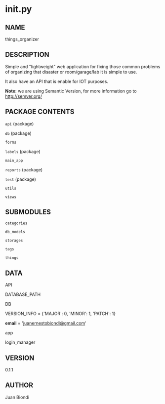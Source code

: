 # __init__.py


## NAME
things_organizer

## DESCRIPTION
Simple and "lightweight" web application for fixing those common problems
of organizing that disaster or room/garage/lab
it is simple to use.

It also have an API that is enable for IOT purposes.

**Note:** we are using Semantic Version, for more information go to http://semver.org/

## PACKAGE CONTENTS
`api` (package)

`db` (package)

`forms`

`labels` (package)

`main_app`

`reports` (package)

`test` (package)

`utils`

`views`

## SUBMODULES
`categories`

`db_models`

`storages`

`tags`

`things`

## DATA
API

DATABASE_PATH

DB

VERSION_INFO = {'MAJOR': 0, 'MINOR': 1, 'PATCH': 1}

__email__ = 'juanernestobiondi@gmail.com'

app

login_manager

## VERSION
0.1.1

## AUTHOR
Juan Biondi
